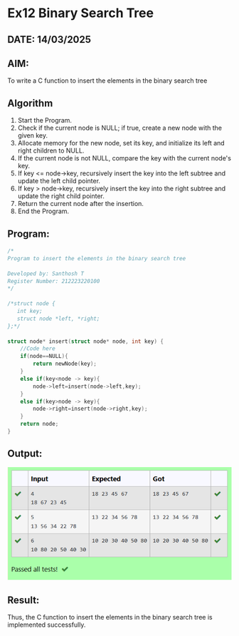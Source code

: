# Ex12 Binary Search Tree
## DATE: 14/03/2025
## AIM:
To write a C function to insert the elements in the binary search tree

## Algorithm
1. Start the Program.
2. Check if the current node is NULL; if true, create a new node with the given key. 
3. Allocate memory for the new node, set its key, and initialize its left and right children to 
NULL. 
4. If the current node is not NULL, compare the key with the current node's key. 
5. If key <= node->key, recursively insert the key into the left subtree and update the left child 
pointer. 
6. If key > node->key, recursively insert the key into the right subtree and update the right 
child pointer. 
7. Return the current node after the insertion. 
8. End the Program.

## Program:
```c
/*
Program to insert the elements in the binary search tree

Developed by: Santhosh T
Register Number: 212223220100
*/

/*struct node {
   int key;
   struct node *left, *right;
};*/

struct node* insert(struct node* node, int key) {
    //Code here
    if(node==NULL){
        return newNode(key);
    }
    else if(key<node -> key){
        node->left=insert(node->left,key);
    }
    else if(key>node -> key){
        node->right=insert(node->right,key);
    }
    return node;
}
```

## Output:

![alt text](binary_search_tree.png)

## Result:
Thus, the C function to insert the elements in the binary search tree is implemented successfully.
